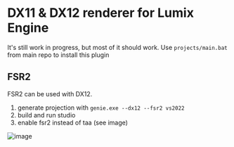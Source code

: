 # DX11 & DX12 renderer for Lumix Engine

It's still work in progress, but most of it should work.
Use `projects/main.bat` from main repo to install this plugin

## FSR2
FSR2 can be used with DX12.
1. generate projection with `genie.exe --dx12 --fsr2 vs2022`
2. build and run studio
3. enable fsr2 instead of taa (see image)
   
![image](https://github.com/nem0/lumixengine_dx/assets/153526/d5240209-38e8-4f76-b7ae-f1db25f14d1f)
